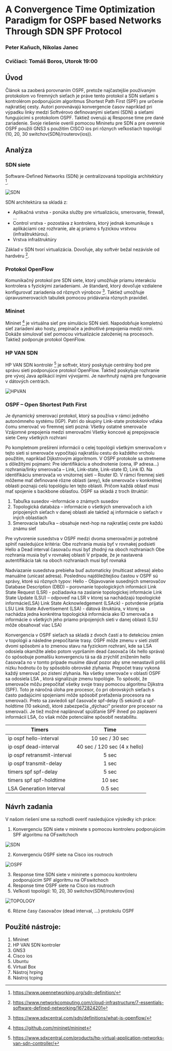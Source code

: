 # A Convergence Time Optimization Paradigm for OSPF based Networks Through SDN SPF Protocol
### Peter Kaňuch, Nikolas Janec
### Cvičiaci: Tomáš Boros, Utorok 19:00

## Úvod

Článok sa zaoberá porovnaním OSPF, pretože najčastejšie používaným protokolom vo firemných sieťach je  práve tento protokol a SDN sieťami s kontrolérom podporujúcim algoritmus Shortest Path First (SPF) pre určenie najkratšej cesty. Autori porovnávajú konvergencie časov napríklad pri výpadku linky medzi Softvérovo definovanými sieťami (SDN) a sieťami fungujúcimi s protokolom OSPF. Taktiež overujú aj Response time pre dané zariadenie. Svoje riešenie overili pomocou Mininetu pre SDN a pre overenie OSPF použili GNS3 s použitím CISCO ios pri rôznych veľkostiach topológií (10, 20, 30 switchov(SDN)/routerov(ios)).  

## Analýza

### SDN siete

Software-Defined Networks (SDN) je centralizovaná topológia architektúry [^4]. 

![SDN](https://github.com/aks-2017/semestralne-zadania-semestralne-zadanie-xkanuch-xjanec/blob/master/img/sdn-architecture.png "SDN architektúra")

SDN architektúra sa skladá z:
- Aplikačná vrstva - ponúka služby pre virtualizáciu, smerovanie, firewall, ...
- Control vrstva - pozostáva z kontrolera, ktorý jednak komunikuje s aplikáciami cez rozhranie, ale aj priamo s fyzickou vrstvou (infraštruktúrou).
- Vrstva infraštruktúry 

Základ v SDN tvorí virtualizácia. Dovoľuje, aby softvér bežal nezávisle od hardvéru [^5].

### Protokol OpenFlow

Komunikačný protokol pre SDN siete, ktorý umožňuje priamu interakciu kontrolera s fyzickými zariadeniami. Je štandard, ktorý dovoľuje vzdialene konfigurovať zariadenia od rôznych výrobcov [^3]. 
Taktiež umožňuje úpravusmerovacích tabuliek pomocou pridávania rôznych pravidiel. 

### Mininet

Mininet [^1] je virtuálna sieť pre simuláciu SDN sieti. Napodobňuje kompletnú sieť zariadení ako hosty, prepínače a jednotlivé prepojenia medzi nimi. 
Dokáže simulovať sieť pomocou virtualizácie založeniej na procesoch.
Taktiež podporuje protokol OpenFlow. 

### HP VAN SDN

HP VAN SDN kontrolér [^2] je softvér, ktorý poskytuje centrálny bod pre správu sieti podporujúce protokol OpenFlow. Taktiež poskytuje rozhranie pre vývoj Java aplikácií inými vývojarmi. Je navrhnutý najmä pre fungovanie v dátových centrách.

![HPVAN](https://github.com/aks-2017/semestralne-zadania-semestralne-zadanie-xkanuch-xjanec/blob/master/img/HPVAN.jpg "HP VAN Controller")

### OSPF – Open Shortest Path First

Je dynamický smerovací protokol, ktorý sa používa v rámci jedného autonómneho systému (IGP). Patrí do skupiny Link-state protokolov vďaka čomu smerovač vo firemnej sieti pozná:
	Všetky ostatné smerovače
	Vzájomné prepojenia medzi smerovačmi
	Všetky koncové aj prepojovacie siete
	Ceny všetkých rozhraní

Po kompletnom prešírení informácii o celej topológii všetkým smerovačom v tejto sieti si smerovače vypočítajú najkratšiu cestu do každého vrcholu použitím, napríklad Dijkstrovým algoritmom. 
V OSPF protokole sa stretneme s dôležitými pojmami:
Pre identifikáciu a ohodnotenie (cena, IP adresa...) rozhrania/linky smerovača – Link, Link-state, Link-state ID, Link ID. Na identifikáciu smerovača vo vnútornej sieti – Router ID. V rámci firemnej sieti môžeme mať definované rôzne oblasti (arey), kde smerovače v konkrétnej oblasti poznajú celú topológiu len tejto oblasti. Pričom každá oblasť musí mať spojenie s backbone  oblasťou. OSPF sa skladá z troch štruktúr:
1.	Tabuľka susedov –informácie o známych susedov
2.	Topologická databáza – informácie o všetkých smerovačoch a ich pripojených sieťach v danej oblasti ale taktiež aj informácie o sieťach v iných oblastiach
3.	Smerovacia tabuľka – obsahuje next-hop na najkratšej ceste pre každú známu sieť

Pre vytvorenie susedstva v OSPF medzi dvoma smerovačmi je potrebné splniť nasledujúce kritéria:
	Obe rozhrania musia byť v rovnakej podsieti
	Hello a Dead interval časovaču musí byť zhodný na oboch rozhraniach
	Obe rozhrania musia byť v rovnakej oblasti
	V prípade, že je nastavená autentifikácia tak na oboch rozhraniach musí byť rovnaká

Nadviazanie susedstva prebieha buď automaticky (multicast adresa) alebo manuálne (unicast adresa). Poslednou najdôležitejšou častou v OSPF sú správy, ktoré sú rôznych typov:
Hello - Objavovanie susedných smerovačov
 	Database Description (DBD) – porovnanie topologických informácii
 	Link State Request (LSR) - požiadavka na zaslanie topologickej informácie
 	Link State Update (LSU) – odpoveď na LSR v ktorej sa nachádzajú topologické informácie(LSA)
 	Link State Acknowledgement (LSAck) - potvrdenie prijatia LSU
 	Link State Advertisement (LSA) - dátová štruktúra, v ktorej sa nachádza jedna konkrétna topologická informácia ako ID smerovača a informácie o všetkých jeho priamo pripojených sieti v danej oblasti (LSU môže obsahovať viac LSA)

Konvergencia v OSPF sieťach sa skladá z dvoch častí a to detekciou zmien v topológii a následne prepočítanie trasy. OSPF môže zmenu v sieti zistiť dvomi spôsobmi a to zmenou stavu na fyzickom rozhraní, kde sa LSA odosiela okamžite alebo potom vypršaním dead časovača (4x hello správa) čo spôsobuje pomalšiu konvergenciu tá sa dá zrýchliť znížením hello časovača no v tomto prípade musíme dávať pozor aby sme nenastavili príliš nízku hodnotu čo by spôsobilo obrovské zlyhania.
Prepočet trasy vykoná každý smerovač po zistení zlyhania. Na všetky smerovače v oblasti OSPF sa odosiela LSA , ktorá signalizuje zmenu topológie. To spôsobí, že smerovače môžu prepočítať všetky svoje trasy pomocou algoritmu Djikstra (SPF). Toto je náročná úloha pre procesor, čo pri obrovských sieťach s často padajúcimi spojeniami môže spôsobiť preťaženia procesora na smerovači.  Preto sa zaviedoli spf časovače spf-delay (5 sekúnd) a spf-holdtime (10 sekúnd), ktoré zabezpečia „dýchací“ priestor pre procesor na smerovači. Je tiež možné naplánovať spúšťanie SPF ihneď po zaplavení informácií LSA, čo však môže potenciálne spôsobiť nestabilitu.


| Timers        | Time          |
| ------------- |:-------------:|
| ip ospf hello-interval      | 10 sec / 30 sec | 
| ip ospf dead-interval     | 40 sec / 120 sec (4 x hello)     |
| ip ospf retransmit-interval | 5 sec      |
| ip ospf transmit-delay |	1 sec |
| timers spf spf-delay |	5 sec |
| timers spf spf-holdtime |	10 sec |
| LSA Generation Interval |	0.5 sec |

[^1]: https://github.com/mininet/mininet
[^2]: https://www.sdxcentral.com/products/hp-virtual-application-networks-van-sdn-controller/
[^3]: https://www.sdxcentral.com/sdn/definitions/what-is-openflow/
[^4]: https://www.opennetworking.org/sdn-definition/
[^5]: https://www.networkcomputing.com/cloud-infrastructure/7-essentials-software-defined-networking/1672824201

## Návrh zadania

V našom riešení sme sa rozhodli overiť nasledujúce výsledky ich práce:
1. Konvergenciu SDN siete v mininete s pomocou kontroleru podporujúcim SPF algoritmu na OFswitchoch

![SDN](https://github.com/aks-2017/semestralne-zadania-semestralne-zadanie-xkanuch-xjanec/blob/master/img/SDN-convergence.PNG "SDN Convergence")

2. Konvergenciu OSPF siete na Cisco ios routroch

![OSPF](https://github.com/aks-2017/semestralne-zadania-semestralne-zadanie-xkanuch-xjanec/blob/master/img/OSPF-convergence.PNG "OSPF Convergence")

3. Response time SDN siete v mininete s pomocou kontroleru podporujúcim SPF algoritmu na OFswitchoch
4. Response time OSPF siete na Cisco ios routroch
5. Veľkosti topológií: 10, 20, 30 switchov(SDN)/routerov(ios)

![TOPOLOGY](https://github.com/aks-2017/semestralne-zadania-semestralne-zadanie-xkanuch-xjanec/blob/master/img/topology.PNG "TOPOLOGY")

6. Rôzne časy časovačov (dead interval, ...) protokolu OSPF 


## Použité nástroje:
1. Mininet
2. HP VAN SDN kontroler
3. GNS3
4. Cisco ios
5. Ubuntu  
6. Virtual Box
7. Nástroj hrping
8. Nástroj tcping 